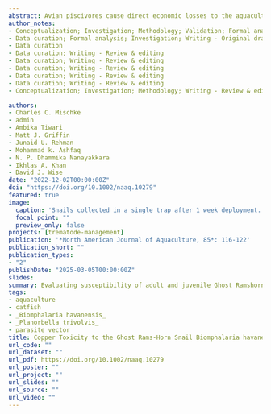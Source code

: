 ```yaml
---
abstract: Avian piscivores cause direct economic losses to the aquaculture industry through predation, as well as indirect losses through transmission of digenetic trematodes. _Bolbophorus damnificus_ is a trematode parasite associated with significant losses in catfish aquaculture. The complex life cycle involves the American white pelican _Pelecanus erythrorhynchos_, planorbid snails, and ictalurid catfish. With no approved therapeutics for _B. damnificus_ in catfish _Ictalurus_ spp. and federal protections on American white pelican, management is restricted to controlling snail hosts. Two snail species, marsh rams-horn snail _Planorbella trivolvis_ and ghost rams-horn snail _Biomphalaria havanensis_, are common inhabitants of commercial catfish ponds and known to transmit _B. damnificus_. Previous work evaluated copper sulfate toxicity on marsh rams-horn snails; however, data are lacking for ghost rams-horn snails. Herein, laboratory-reared adults of ghost rams-horn snails and marsh rams-horn snails were exposed to copper concentrations ranging from 0.16 to 3.38 mg/L Cu to evaluate 24-, 48-, and 72-h acute toxicity. Additionally, sequential low-dose treatments ranging from 0.1 to 0.8 mg/L Cu were evaluated on eggs, juveniles, and adults of ghost rams-horn snails as a potentially safer treatment regime for ponds. Acute toxicity was similar between snail species for all exposure times. A 72-h exposure produced an LC50 of 0.10 and 0.37 mg/L Cu for ghost rams-horn snails and marsh rams-horn snails, respectively. The LC~50~ values increased to 1.1 mg/L Cu for both species with 48-h exposure. However, in the multiple low-dose study, a single dose of 0.4 or 0.8 mg/L Cu was lethal to all adult snails after 1 week, as was 0.2 mg/L Cu after two doses. Four doses of 0.1 mg/L Cu or greater killed all ghost rams-horn snail juveniles. Results indicate that marsh ramshorn snails and ghost ramshorn snails have similar sensitivity to copper, and multiple low-dose treatments were effective against all life stages of ghost rams-horn snails. These data indicate that copper can be an effective treatment for snail control in commercial catfish ponds.
author_notes:
- Conceptualization; Investigation; Methodology; Validation; Formal analysis; Data curation; Writing - Original draft; Visualization
- Data curation; Formal analysis; Investigation; Writing - Original draft
- Data curation
- Data curation; Writing - Review & editing
- Data curation; Writing - Review & editing
- Data curation; Writing - Review & editing
- Data curation; Writing - Review & editing
- Data curation; Writing - Review & editing
- Conceptualization; Investigation; Methodology; Writing - Review & editing

authors:
- Charles C. Mischke
- admin
- Ambika Tiwari
- Matt J. Griffin
- Junaid U. Rehman
- Mohammad k. Ashfaq
- N. P. Dhammika Nanayakkara
- Ikhlas A. Khan
- David J. Wise
date: "2022-12-02T00:00:00Z"
doi: "https://doi.org/10.1002/naaq.10279"
featured: true
image:
  caption: 'Snails collected in a single trap after 1 week deployment. Photo Credit: Bradley Richardson'
  focal_point: ""
  preview_only: false
projects: [trematode-management]
publication: '*North American Journal of Aquaculture, 85*: 116-122'
publication_short: ""
publication_types:
- "2"
publishDate: "2025-03-05T00:00:00Z"
slides: 
summary: Evaluating susceptibility of adult and juvenile Ghost Ramshorn Snail, _Biomphalaria havanensis_, to multiple low-dose copper sulfate treatments.
tags:
- aquaculture
- catfish
- _Biomphalaria havanensis_
- _Planorbella trivolvis_
- parasite vector
title: Copper Toxicity to the Ghost Rams-Horn Snail Biomphalaria havanensis
url_code: ""
url_dataset: ""
url_pdf: https://doi.org/10.1002/naaq.10279
url_poster: ""
url_project: ""
url_slides: ""
url_source: ""
url_video: ""
---
```

